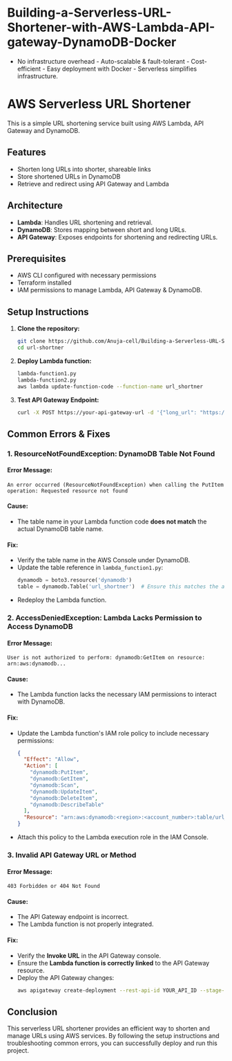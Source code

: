 # Building-a-Serverless-URL-Shortener-with-AWS-Lambda-API-gateway-DynamoDB-Docker
- No infrastructure overhead - Auto-scalable &amp; fault-tolerant - Cost-efficient - Easy deployment with Docker - Serverless simplifies infrastructure.
  
# AWS Serverless URL Shortener

This is a simple URL shortening service built using AWS Lambda, API Gateway and DynamoDB.

## Features
- Shorten long URLs into shorter, shareable links
- Store shortened URLs in DynamoDB
- Retrieve and redirect using API Gateway and Lambda

## Architecture
- **Lambda**: Handles URL shortening and retrieval.
- **DynamoDB**: Stores mapping between short and long URLs.
- **API Gateway**: Exposes endpoints for shortening and redirecting URLs.

## Prerequisites
- AWS CLI configured with necessary permissions
- Terraform installed
- IAM permissions to manage Lambda, API Gateway & DynamoDB.

## Setup Instructions

1. **Clone the repository:**
   ```sh
   git clone https://github.com/Anuja-cell/Building-a-Serverless-URL-Shortener-with-AWS-Lambda-API-gateway-DynamoDB-Docker.git
   cd url-shortner
   ```

2. **Deploy Lambda function:**
   ```sh
   lambda-function1.py
   lambda-function2.py
   aws lambda update-function-code --function-name url_shortner 
   ```

3. **Test API Gateway Endpoint:**
   ```sh
   curl -X POST https://your-api-gateway-url -d '{"long_url": "https://example.com"}'
   ```

## Common Errors & Fixes

### 1. **ResourceNotFoundException: DynamoDB Table Not Found**
#### **Error Message:**
```
An error occurred (ResourceNotFoundException) when calling the PutItem operation: Requested resource not found
```
#### **Cause:**
- The table name in your Lambda function code **does not match** the actual DynamoDB table name.

#### **Fix:**
- Verify the table name in the AWS Console under DynamoDB.
- Update the table reference in `lambda_function1.py`:
  ```python
  dynamodb = boto3.resource('dynamodb')
  table = dynamodb.Table('url_shortner')  # Ensure this matches the actual table name
  ```
- Redeploy the Lambda function.

### 2. **AccessDeniedException: Lambda Lacks Permission to Access DynamoDB**
#### **Error Message:**
```
User is not authorized to perform: dynamodb:GetItem on resource: arn:aws:dynamodb...
```
#### **Cause:**
- The Lambda function lacks the necessary IAM permissions to interact with DynamoDB.

#### **Fix:**
- Update the Lambda function's IAM role policy to include necessary permissions:
  ```json
  {
    "Effect": "Allow",
    "Action": [
      "dynamodb:PutItem",
      "dynamodb:GetItem",
      "dynamodb:Scan",
      "dynamodb:UpdateItem",
      "dynamodb:DeleteItem",
      "dynamodb:DescribeTable"
    ],
    "Resource": "arn:aws:dynamodb:<region>:<account_number>:table/url_shortner"
  }
  ```
- Attach this policy to the Lambda execution role in the IAM Console.

### 3. **Invalid API Gateway URL or Method**
#### **Error Message:**
```
403 Forbidden or 404 Not Found
```
#### **Cause:**
- The API Gateway endpoint is incorrect.
- The Lambda function is not properly integrated.

#### **Fix:**
- Verify the **Invoke URL** in the API Gateway console.
- Ensure the **Lambda function is correctly linked** to the API Gateway resource.
- Deploy the API Gateway changes:
  ```sh
  aws apigateway create-deployment --rest-api-id YOUR_API_ID --stage-name prod
  ```

## Conclusion
This serverless URL shortener provides an efficient way to shorten and manage URLs using AWS services. By following the setup instructions and troubleshooting common errors, you can successfully deploy and run this project.
